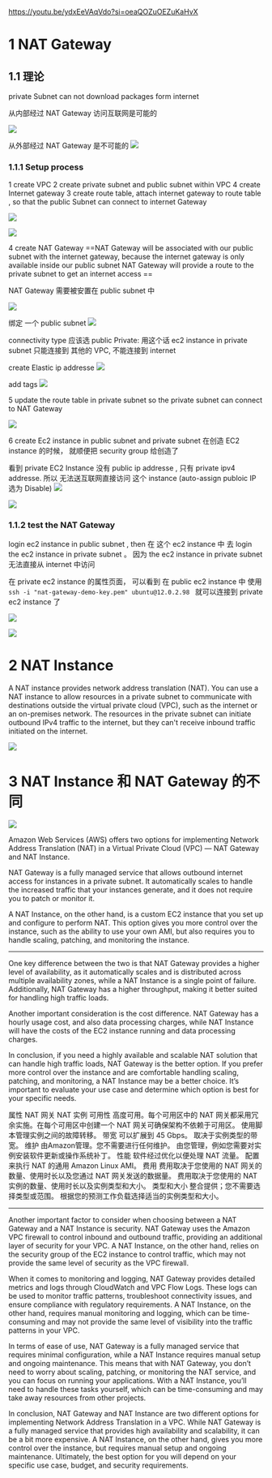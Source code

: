 

https://youtu.be/ydxEeVAqVdo?si=oeaQOZuOEZuKaHvX

# 1 NAT Gateway

## 1.1 理论 

private Subnet can not download packages form internet 

从内部经过 NAT Gateway 访问互联网是可能的 

![](image/Pasted%20image%2020240221162358.png)


从外部经过 NAT Gateway 是不可能的
![](image/Pasted%20image%2020240221162424.png)


### 1.1.1 Setup process

1 create VPC
2 create private subnet and public subnet within VPC 
4 create Internet gateway
3 create route table, attach internet gateway to route table , so that the public Subnet can connect to internet Gateway 

![](image/Pasted%20image%2020240221163757.png)

![](image/Pasted%20image%2020240221163819.png)

4 create NAT Gateway
==NAT Gateway will be associated with our public subnet with the internet gateway, because the internet gateway is only available inside our public subnet 
NAT Gateway will provide a route to the private subnet to get an internet access ==

NAT Gateway 需要被安置在 public subnet 中 

![](image/Pasted%20image%2020240221164602.png)


绑定 一个 public subnet 
![](image/Pasted%20image%2020240221164846.png)

connectivity type 
应该选 public 
Private:  用这个话 ec2 instance in private subnet 只能连接到 其他的 VPC, 不能连接到 internet 

create Elastic ip addresse 
![](image/Pasted%20image%2020240221165145.png)

add tags 
![](image/Pasted%20image%2020240221165204.png)




5 update the route table in private subnet 
so the private subnet can connect to NAT Gateway 

![](image/Pasted%20image%2020240221165910.png)




6 create Ec2 instance in public subnet and private subnet 
在创造 EC2 instance 的时候， 就顺便把 security group 给创造了 

 看到 private EC2 Instance 没有 public ip addresse , 只有 private ipv4 addresse. 所以 无法送互联网直接访问 这个 instance 
 (auto-assign publoic IP 选为 Disable)
 ![](image/Pasted%20image%2020240221192631.png)
 
 ![](image/Pasted%20image%2020240221180605.png)

### 1.1.2 test the NAT Gateway 

login ec2 instance in public subnet , then 在 这个 ec2 instance 中 去 login the ec2 instance in private subnet 。 因为 the ec2 instance in private subnet 无法直接从 internet 中访问 


在 private ec2 instance 的属性页面， 可以看到 在 public ec2 instance 中 使用 `ssh -i "nat-gateway-demo-key.pem" ubuntu@12.0.2.98 `  就可以连接到 private ec2 instance 了 

![](image/Pasted%20image%2020240221180810.png)


![](image/Pasted%20image%2020240221181003.png)


# 2 NAT Instance 


A NAT instance provides network address translation (NAT). You can use a NAT instance to allow resources in a private subnet to communicate with destinations outside the virtual private cloud (VPC), such as the internet or an on-premises network. The resources in the private subnet can initiate outbound IPv4 traffic to the internet, but they can't receive inbound traffic initiated on the internet.

![](image/Pasted%20image%2020240319002038.png)


# 3 NAT Instance 和 NAT Gateway 的不同 

![](image/20210705192459268.png)


Amazon Web Services (AWS) offers two options for implementing Network Address Translation (NAT) in a Virtual Private Cloud (VPC) — NAT Gateway and NAT Instance.

NAT Gateway is a fully managed service that allows outbound internet access for instances in a private subnet. It automatically scales to handle the increased traffic that your instances generate, and it does not require you to patch or monitor it.



A NAT Instance, on the other hand, is a custom EC2 instance that you set up and configure to perform NAT. This option gives you more control over the instance, such as the ability to use your own AMI, but also requires you to handle scaling, patching, and monitoring the instance.




----





One key difference between the two is that NAT Gateway provides a higher level of availability, as it automatically scales and is distributed across multiple availability zones, while a NAT Instance is a single point of failure. Additionally, NAT Gateway has a higher throughput, making it better suited for handling high traffic loads.

Another important consideration is the cost difference. NAT Gateway has a hourly usage cost, and also data processing charges, while NAT Instance will have the costs of the EC2 instance running and data processing charges.

In conclusion, if you need a highly available and scalable NAT solution that can handle high traffic loads, NAT Gateway is the better option. If you prefer more control over the instance and are comfortable handling scaling, patching, and monitoring, a NAT Instance may be a better choice. It’s important to evaluate your use case and determine which option is best for your specific needs.



属性 	NAT 网关 	NAT 实例
可用性 	高度可用。每个可用区中的 NAT 网关都采用冗余实施。在每个可用区中创建一个 NAT 网关可确保架构不依赖于可用区。 	使用脚本管理实例之间的故障转移。
带宽 	可以扩展到 45 Gbps。 	取决于实例类型的带宽。
维护 	由Amazon管理。您不需要进行任何维护。 	由您管理，例如您需要对实例安装软件更新或操作系统补丁。
性能 	软件经过优化以便处理 NAT 流量。 	配置来执行 NAT 的通用 Amazon Linux AMI。
费用 	费用取决于您使用的 NAT 网关的数量、使用时长以及您通过 NAT 网关发送的数据量。 	费用取决于您使用的 NAT 实例的数量、使用时长以及实例类型和大小。
类型和大小 	整合提供；您不需要选择类型或范围。 	根据您的预测工作负载选择适当的实例类型和大小。

----

Another important factor to consider when choosing between a NAT Gateway and a NAT Instance is security. NAT Gateway uses the Amazon VPC firewall to control inbound and outbound traffic, providing an additional layer of security for your VPC. A NAT Instance, on the other hand, relies on the security group of the EC2 instance to control traffic, which may not provide the same level of security as the VPC firewall.

When it comes to monitoring and logging, NAT Gateway provides detailed metrics and logs through CloudWatch and VPC Flow Logs. These logs can be used to monitor traffic patterns, troubleshoot connectivity issues, and ensure compliance with regulatory requirements. A NAT Instance, on the other hand, requires manual monitoring and logging, which can be time-consuming and may not provide the same level of visibility into the traffic patterns in your VPC.

In terms of ease of use, NAT Gateway is a fully managed service that requires minimal configuration, while a NAT Instance requires manual setup and ongoing maintenance. This means that with NAT Gateway, you don’t need to worry about scaling, patching, or monitoring the NAT service, and you can focus on running your applications. With a NAT Instance, you’ll need to handle these tasks yourself, which can be time-consuming and may take away resources from other projects.

In conclusion, NAT Gateway and NAT Instance are two different options for implementing Network Address Translation in a VPC. While NAT Gateway is a fully managed service that provides high availability and scalability, it can be a bit more expensive. A NAT Instance, on the other hand, gives you more control over the instance, but requires manual setup and ongoing maintenance. Ultimately, the best option for you will depend on your specific use case, budget, and security requirements.

